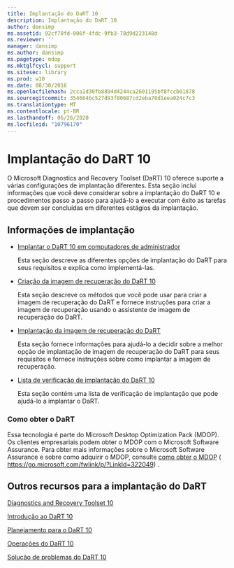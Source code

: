 ```yaml
---
title: Implantação do DaRT 10
description: Implantação do DaRT 10
author: dansimp
ms.assetid: 92cf70fd-006f-4fdc-9fb3-78d9d223148d
ms.reviewer: ''
manager: dansimp
ms.author: dansimp
ms.pagetype: mdop
ms.mktglfcycl: support
ms.sitesec: library
ms.prod: w10
ms.date: 08/30/2016
ms.openlocfilehash: 2cca1d30fb8894d4244ca2601195bf8fccb01878
ms.sourcegitcommit: 354664bc527d93f80687cd2eba70d1eea024c7c3
ms.translationtype: MT
ms.contentlocale: pt-BR
ms.lasthandoff: 06/26/2020
ms.locfileid: "10796170"
---
```

# Implantação do DaRT 10


O Microsoft Diagnostics and Recovery Toolset (DaRT) 10 oferece suporte a várias configurações de implantação diferentes. Esta seção inclui informações que você deve considerar sobre a implantação do DaRT 10 e procedimentos passo a passo para ajudá-lo a executar com êxito as tarefas que devem ser concluídas em diferentes estágios da implantação.

## Informações de implantação


-   [Implantar o DaRT 10 em computadores de administrador](deploying-dart-10-to-administrator-computers.md)

    Esta seção descreve as diferentes opções de implantação do DaRT para seus requisitos e explica como implementá-las.

-   [Criação da imagem de recuperação do DaRT 10](creating-the-dart-10-recovery-image.md)

    Esta seção descreve os métodos que você pode usar para criar a imagem de recuperação do DaRT e fornece instruções para criar a imagem de recuperação usando o assistente de imagem de recuperação do DaRT.

-   [Implantação da imagem de recuperação do DaRT](deploying-the-dart-recovery-image-dart-10.md)

    Esta seção fornece informações para ajudá-lo a decidir sobre a melhor opção de implantação de imagem de recuperação do DaRT para seus requisitos e fornece instruções sobre como implantar a imagem de recuperação.

-   [Lista de verificação de implantação do DaRT 10](dart-10-deployment-checklist.md)

    Esta seção contém uma lista de verificação de implantação que pode ajudá-lo a implantar o DaRT.

### Como obter o DaRT

Essa tecnologia é parte do Microsoft Desktop Optimization Pack (MDOP). Os clientes empresariais podem obter o MDOP com o Microsoft Software Assurance. Para obter mais informações sobre o Microsoft Software Assurance e sobre como adquirir o MDOP, consulte [como obter o MDOP](https://go.microsoft.com/fwlink/p/?LinkId=322049) ( https://go.microsoft.com/fwlink/p/?LinkId=322049) .

## Outros recursos para a implantação do DaRT


[Diagnostics and Recovery Toolset 10](index.md)

[Introdução ao DaRT 10](getting-started-with-dart-10.md)

[Planejamento para o DaRT 10](planning-for-dart-10.md)

[Operações do DaRT 10](operations-for-dart-10.md)

[Solução de problemas do DaRT 10](troubleshooting-dart-10.md)

 

 





